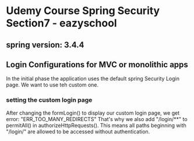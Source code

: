 # Udemy Course Spring Security Section7 - eazyschool
## spring version: 3.4.4


## Login Configurations for MVC or monolithic apps

In the initial phase the application uses the default spring Security Login page.
We want to use teh custom one.


### setting the custom login page 
After changing the formLogin() to display our custom login page, 
we get error: "ERR_TOO_MANY_REDIRECTS"
That's why we also add "/login/**" to permitAll() in authorizeHttpRequests(). 
This means all paths beginning with "/login/" are allowed to be accessed without authentication.
